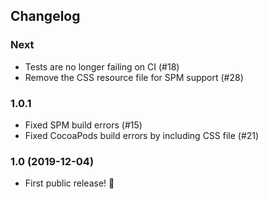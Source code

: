 ## Changelog

### Next
- Tests are no longer failing on CI (#18)
- Remove the CSS resource file for SPM support (#28)

### 1.0.1
- Fixed SPM build errors (#15)
- Fixed CocoaPods build errors by including CSS file (#21)

### 1.0 (2019-12-04)

- First public release! 🎉

